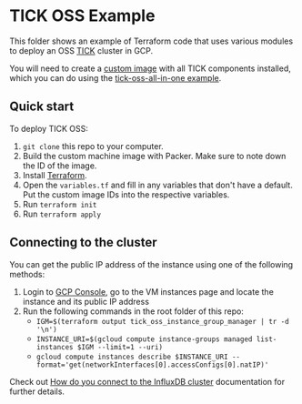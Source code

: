 # TICK OSS Example

This folder shows an example of Terraform code that uses various modules to deploy an OSS [TICK](https://www.influxdata.com/time-series-platform/) cluster in GCP.

You will need to create a [custom image](https://cloud.google.com/compute/docs/images/create-delete-deprecate-private-images) with all TICK components installed, which you can do using the [tick-oss-all-in-one example](https://github.com/gruntwork-io/terraform-google-influx/tree/master/examples/machine-images/tick-oss-all-in-one). 

## Quick start

To deploy TICK OSS:

1. `git clone` this repo to your computer.
2. Build the custom machine image with Packer. Make sure to note down the ID of the image.
3. Install [Terraform](https://www.terraform.io/).
4. Open the `variables.tf` and fill in any variables that don't have a default. Put the custom image IDs into the respective variables.
5. Run `terraform init`
6. Run `terraform apply`

## Connecting to the cluster

You can get the public IP address of the instance using one of the following methods:

1. Login to [GCP Console](https://console.cloud.google.com/), go to the VM instances page and locate the instance and its public IP address
2. Run the following commands in the root folder of this repo:
   - `IGM=$(terraform output tick_oss_instance_group_manager | tr -d '\n')`
   - `INSTANCE_URI=$(gcloud compute instance-groups managed list-instances $IGM --limit=1 --uri)`
   - `gcloud compute instances describe $INSTANCE_URI --format='get(networkInterfaces[0].accessConfigs[0].natIP)'`

Check out [How do you connect to the InfluxDB cluster](https://github.com/gruntwork-io/terraform-google-influx/tree/master/modules/influxdb-cluster#how-do-you-connect-to-the-influxdb-cluster) documentation for further details.